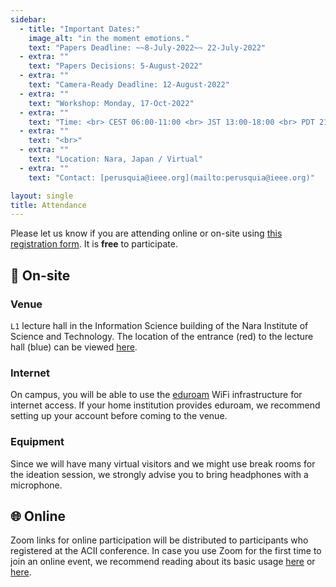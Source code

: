 ```yaml
---
sidebar:
  - title: "Important Dates:"
    image_alt: "in the moment emotions."
    text: "Papers Deadline: ~~8-July-2022~~ 22-July-2022"
  - extra: ""
    text: "Papers Decisions: 5-August-2022"
  - extra: ""
    text: "Camera-Ready Deadline: 12-August-2022"
  - extra: ""
    text: "Workshop: Monday, 17-Oct-2022"
  - extra: ""
    text: "Time: <br> CEST 06:00-11:00 <br> JST 13:00-18:00 <br> PDT 21:00-02:00"
  - extra: ""
    text: "<br>"
  - extra: ""
    text: "Location: Nara, Japan / Virtual"
  - extra: ""
    text: "Contact: [perusquia@ieee.org](mailto:perusquia@ieee.org)"

layout: single
title: Attendance
---
```


Please let us know if you are attending online or on-site using [this registration form](https://forms.gle/TeHN5rE8aPpHN1su9 "Warning: Redirection to Google Forms").
It is **free** to participate.

## 🚩 On-site

### Venue

`L1` lecture hall in the Information Science building of the Nara Institute of Science and Technology.
The location of the entrance (red) to the lecture hall (blue) can be viewed [here](https://nominatim.openstreetmap.org/ui/reverse.html?lat=34.73175&lon=135.73403&zoom=18 "Coordinates of the entrance to the lecture hall on OpenStreetMap").

### Internet

On campus, you will be able to use the [eduroam](https://eduroam.org/) WiFi infrastructure for internet access.
If your home institution provides eduroam, we recommend setting up your account before coming to the venue.

### Equipment

Since we will have many virtual visitors and we might use break rooms for the ideation session, we strongly advise you to bring headphones with a microphone.

## 🌐 Online

Zoom links for online participation will be distributed to participants who registered at the ACII conference.
In case you use Zoom for the first time to join an online event, we recommend reading about its basic usage [here](https://support.zoom.us/hc/en-us/articles/201362193) or [here](https://biz30.timedoctor.com/how-to-use-zoom/#join-meeting).
